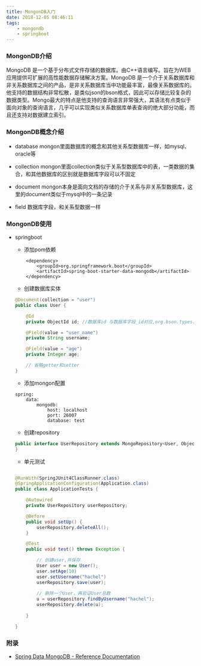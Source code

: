 ```yaml
---
title: MongonDB入门
date: 2018-12-05 08:46:11
tags:
    - mongondb
    - springboot
---
```


### MongonDB介绍
MongoDB 是一个基于分布式文件存储的数据库。由C++语言编写。旨在为WEB应用提供可扩展的高性能数据存储解决方案。MongoDB 是一个介于关系数据库和非关系数据库之间的产品，是非关系数据库当中功能最丰富，最像关系数据库的。他支持的数据结构非常松散，是类似json的bson格式，因此可以存储比较复杂的数据类型。Mongo最大的特点是他支持的查询语言非常强大，其语法有点类似于面向对象的查询语言，几乎可以实现类似关系数据库单表查询的绝大部分功能，而且还支持对数据建立索引。

### MongonDB概念介绍

+ database mongon里面数据库的概念和其他关系型数据库一样，如mysql、oracle等

+ collection mongon里面collection类似于关系型数据库中的表，一类数据的集合，和其他数据库的区别就是数据库字段可以不固定

+ document mongon本身是面向文档的存储的介于关系与非关系型数据库，这里的document类似于mysql中的一条记录

+ field 数据库字段，和关系型数据一样

### MongonDB使用
<!-- more -->
+ springboot

    * 添加pom依赖
    ```
        <dependency>
            <groupId>org.springframework.boot</groupId>
            <artifactId>spring-boot-starter-data-mongodb</artifactId>
        </dependency>
    ```

    * 创建数据库实体
    ``` java
    @Document(collection = "user")    
    public class User {

        @Id
        private ObjectId id; //数据库id 与数据库字段_id对应,org.bson.types.ObjectId

        @Field(value = "user_name")
        private String username;

        @Field(value = "age")
        private Integer age;

        // 省略getter和setter
   }
    ```
    * 添加mongon配置
    ```
    spring:
        data:
            mongodb:
                host: localhost
                port: 26007
                database: test 
    ```

    * 创建repository
    ``` java
    public interface UserRepository extends MongoRepository<User, ObjectId>{
    }
    ```
    * 单元测试
    ``` java 

    @RunWith(SpringJUnit4ClassRunner.class)
    @SpringApplicationConfiguration(Application.class)
    public class ApplicationTests {

        @Autowired
        private UserRepository userRepository;

        @Before
        public void setUp() {
            userRepository.deleteAll();
        }

        @Test
        public void test() throws Exception {

            // 创建user,并保存
            User user = new User();
            user.setAge(10)
            user.setUsername("hachel")
            userRepository.save(user);
          
            // 删除一个User，再验证User总数
            u = userRepository.findByUsername("hachel");
            userRepository.delete(u);
        
        }

    }
    ```

### 附录

+ [Spring Data MongoDB - Reference Documentation](https://docs.spring.io/spring-data/mongodb/docs/2.1.x-SNAPSHOT/reference/html/)